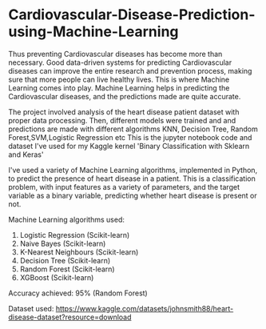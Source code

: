 # Cardiovascular-Disease-Prediction-using-Machine-Learning
Thus preventing Cardiovascular diseases has become more than necessary. Good data-driven systems for predicting Cardiovascular diseases can improve the entire research and prevention process, making sure that more people can live healthy lives. This is where Machine Learning comes into play. Machine Learning helps in predicting the Cardiovascular diseases, and the predictions made are quite accurate.

The project involved analysis of the heart disease patient dataset with proper data processing. Then, different models were trained and and predictions are made with different algorithms KNN, Decision Tree, Random Forest,SVM,Logistic Regression etc
This is the jupyter notebook code and dataset I've used for my Kaggle kernel 'Binary Classification with Sklearn and Keras'

I've used a variety of Machine Learning algorithms, implemented in Python, to predict the presence of heart disease in a patient. This is a classification problem, with input features as a variety of parameters, and the target variable as a binary variable, predicting whether heart disease is present or not.

Machine Learning algorithms used:

1. Logistic Regression (Scikit-learn)
2. Naive Bayes (Scikit-learn)
3. K-Nearest Neighbours (Scikit-learn)
4. Decision Tree (Scikit-learn)
5. Random Forest (Scikit-learn)
6. XGBoost (Scikit-learn)

Accuracy achieved: 95% (Random Forest)

Dataset used: https://www.kaggle.com/datasets/johnsmith88/heart-disease-dataset?resource=download

